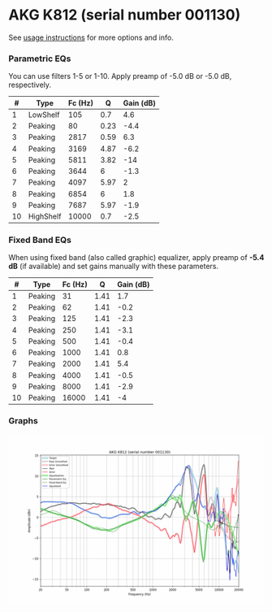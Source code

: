 # AKG K812 (serial number 001130)
See [usage instructions](https://github.com/jaakkopasanen/AutoEq#usage) for more options and info.

### Parametric EQs
You can use filters 1-5 or 1-10. Apply preamp of -5.0 dB or -5.0 dB, respectively.

|   # | Type      |   Fc (Hz) |    Q |   Gain (dB) |
|-----|-----------|-----------|------|-------------|
|   1 | LowShelf  |       105 | 0.7  |         4.6 |
|   2 | Peaking   |        80 | 0.23 |        -4.4 |
|   3 | Peaking   |      2817 | 0.59 |         6.3 |
|   4 | Peaking   |      3169 | 4.87 |        -6.2 |
|   5 | Peaking   |      5811 | 3.82 |       -14   |
|   6 | Peaking   |      3644 | 6    |        -1.3 |
|   7 | Peaking   |      4097 | 5.97 |         2   |
|   8 | Peaking   |      6854 | 6    |         1.8 |
|   9 | Peaking   |      7687 | 5.97 |        -1.9 |
|  10 | HighShelf |     10000 | 0.7  |        -2.5 |

### Fixed Band EQs
When using fixed band (also called graphic) equalizer, apply preamp of **-5.4 dB** (if available) and set gains manually with these parameters.

|   # | Type    |   Fc (Hz) |    Q |   Gain (dB) |
|-----|---------|-----------|------|-------------|
|   1 | Peaking |        31 | 1.41 |         1.7 |
|   2 | Peaking |        62 | 1.41 |        -0.2 |
|   3 | Peaking |       125 | 1.41 |        -2.3 |
|   4 | Peaking |       250 | 1.41 |        -3.1 |
|   5 | Peaking |       500 | 1.41 |        -0.4 |
|   6 | Peaking |      1000 | 1.41 |         0.8 |
|   7 | Peaking |      2000 | 1.41 |         5.4 |
|   8 | Peaking |      4000 | 1.41 |        -0.5 |
|   9 | Peaking |      8000 | 1.41 |        -2.9 |
|  10 | Peaking |     16000 | 1.41 |        -4   |

### Graphs
![](./AKG%20K812%20(serial%20number%20001130).png)
